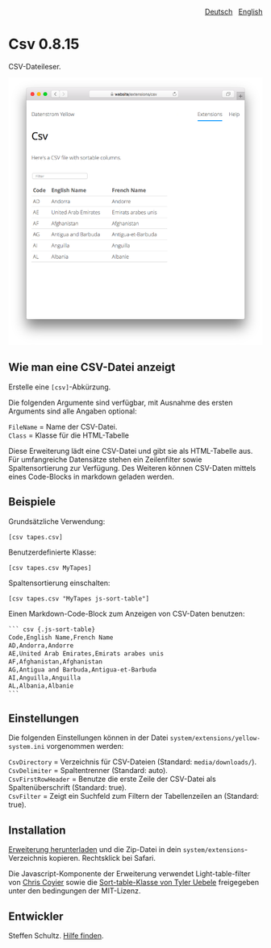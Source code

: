 <p align="right"><a href="README-de.md">Deutsch</a> &nbsp; <a href="README.md">English</a></p>

# Csv 0.8.15

CSV-Dateileser.

<p align="center"><img src="csv-screenshot.png?raw=true" alt="Bildschirmfoto"></p>

## Wie man eine CSV-Datei anzeigt

Erstelle eine `[csv]`-Abkürzung. 

Die folgenden Argumente sind verfügbar, mit Ausnahme des ersten Arguments sind alle Angaben optional:

`FileName` = Name der CSV-Datei.   
`Class` = Klasse für die HTML-Tabelle

Diese Erweiterung lädt eine CSV-Datei und gibt sie als HTML-Tabelle aus. Für umfangreiche Datensätze stehen ein Zeilenfilter sowie Spaltensortierung zur Verfügung. Des Weiteren können CSV-Daten mittels eines Code-Blocks in markdown geladen werden. 

## Beispiele

Grundsätzliche Verwendung:

    [csv tapes.csv]

Benutzerdefinierte Klasse: 

    [csv tapes.csv MyTapes]

Spaltensortierung einschalten: 

    [csv tapes.csv "MyTapes js-sort-table"]

Einen Markdown-Code-Block zum Anzeigen von CSV-Daten benutzen: 

    ``` csv {.js-sort-table}
    Code,English Name,French Name
    AD,Andorra,Andorre
    AE,United Arab Emirates,Emirats arabes unis
    AF,Afghanistan,Afghanistan
    AG,Antigua and Barbuda,Antigua-et-Barbuda
    AI,Anguilla,Anguilla
    AL,Albania,Albanie
    ```

## Einstellungen

Die folgenden Einstellungen können in der Datei `system/extensions/yellow-system.ini` vorgenommen werden:

`CsvDirectory` = Verzeichnis für CSV-Dateien (Standard: `media/downloads/`).  
`CsvDelimiter` = Spaltentrenner (Standard: auto).   
`CsvFirstRowHeader` = Benutze die erste Zeile der CSV-Datei als Spaltenüberschrift (Standard: true).  
`CsvFilter` = Zeigt ein Suchfeld zum Filtern der Tabellenzeilen an (Standard: true).

## Installation

[Erweiterung herunterladen](https://github.com/datenstrom/yellow-extensions/raw/master/downloads/csv.zip) und die Zip-Datei in dein `system/extensions`-Verzeichnis kopieren. Rechtsklick bei Safari.

Die Javascript-Komponente der Erweiterung verwendet Light-table-filter von [Chris Coyier](https://codepen.io/chriscoyier/pen/tIuBL) sowie die [Sort-table-Klasse von Tyler Uebele](https://github.com/stationer/SortTable) freigegeben unter den bedingungen der MIT-Lizenz. 

## Entwickler

Steffen Schultz. [Hilfe finden](https://github.com/schulle4u/yellow-extensions-schulle4u/issues).
